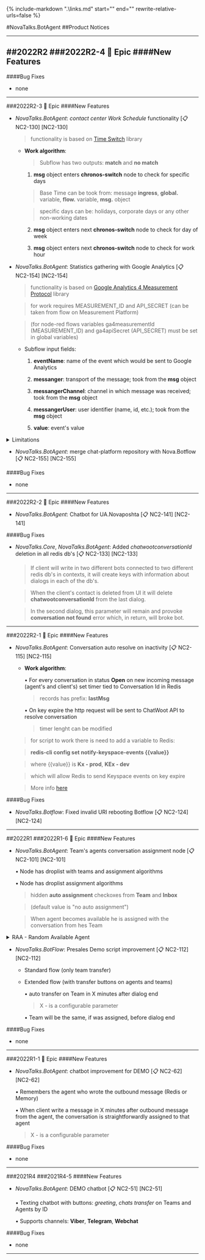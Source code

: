 {%
   include-markdown ".\links.md"
   start="<!--tasklink-start-->"
   end="<!--tasklink-end-->"
   rewrite-relative-urls=false
%}

#NovaTalks.BotAgent
##Product Notices
***
##2022R2
###2022R2-4 :briefcase: Epic
####New Features
-

####Bug Fixes
- none

***

###2022R2-3 :briefcase: Epic
####New Features
- *NovaTalks.BotAgent*: *contact center Work Schedule* functionality [:clipboard: NC2-130] [NC2-130]

	> functionality is based on [Time Switch](https://github.com/jensrossbach/node-red-contrib-chronos/wiki/Time-Switch-Node) library

	- **Work algorithm**:
	
		> Subflow has two outputs: **match** and **no match**
	
		1. **msg** object enters **chronos-switch** node to check for specific days
	
		> Base Time can be took from: message **ingress**, **global.** variable, **flow.** variable, **msg.** object

		> specific days can be: holidays, corporate days or any other non-working dates

		2. **msg** object enters next **chronos-switch** node to check for day of week
	
		3. **msg** object enters next **chronos-switch** node to check for work hour

- *NovaTalks.BotAgent*: Statistics gathering with Google Analytics [:clipboard: NC2-154] [NC2-154]

	> functionality is based on [Google Analytics 4 Measurement Protocol](https://github.com/adswerve/GA4-Measurement-Protocol-Typescript) library

	> for work requires MEASUREMENT_ID and API_SECRET (can be taken from flow on Measurement Platform)

	> (for node-red flows variables ga4measurementId (MEASUREMENT_ID) and ga4apiSecret (API_SECRET) must be set in global variables)

	- Subflow input fields:
	
		1. **eventName**: name of the event which would be sent to Google Analytics

		2. **messanger**: transport of the message; took from the **msg** object

		3. **messangerChannel**: channel in which message was received; took from the **msg** object

		4. **messangerUser**: user identifier (name, id, etc.); took from the **msg** object

		5. **value**: event's value

<details><summary>Limitations</summary>
<p>
```
• Requests can have a maximum of 25 events.

• Events can have a maximum of 25 parameters.

• Events can have a maximum of 25 user properties.

• User property names must be 24 characters or fewer.

• User property values must be 36 characters or fewer.

• Event names must be 40 characters or fewer, may only contain alpha-numeric characters and underscores, and must start with an alphabetic character.

• Parameter names (including item parameters) must be 40 characters or fewer, may only contain alpha-numeric characters and underscores, and must start with an alphabetic character.

• Parameter values (including item parameter values) must be 100 character or fewer.

• Item parameters can have a maximum of 10 custom parameters.

• The post body must be smaller than 130kB.
```
</p>
</details>
<details><summary>Code example</summary>
<p>
```js
import ga4mp from "ga4-mp";
let ga4 = ga4mp.createClient(
  "jkEdpLiZTNuWi7EBhuQkcw",
  "G-J7W82BDKNQ",
  "11111111.4444444"
);

var events = [
  {
    name: "addtocart",
    params: {
      value: "4.99",
    },
  },
];
ga4.send(events);

ga4.readClientInfo();

import axios from "axios";

var data = JSON.stringify({
  client_id: "11111.55555",
  events: [
    {
      name: "axios_event",
      params: {},
    },
  ],
});

var config = {
  method: "post",
  url: "https://www.google-analytics.com/mp/collect?measurement_id=G-J7W82BDKNQ&api_secret=jkEpdLiZTNuWi7EBQkhucw",
  headers: {
    "Content-Type": "application/json",
  },
  data: data,
};
axios(config)
  .then(function (response) {
    console.log(JSON.stringify(response.data));
  })
  .catch(function (error) {
    console.log(error);
  });
```
</p>
</details>

- *NovaTalks.BotAgent*: merge chat-platform repository with Nova.Botflow [:clipboard: NC2-155] [NC2-155]

####Bug Fixes
- none

***

###2022R2-2 :briefcase: Epic
####New Features
- *NovaTalks.BotAgent*: Chatbot for UA.Novaposhta [:clipboard: NC2-141] [NC2-141]

####Bug Fixes
- *NovaTalks.Core*, *NovaTalks.BotAgent*: Added *chatwootconversationId* deletion in all redis db's [:clipboard: NC2-133] [NC2-133]

	> If client will write in two different bots connected to two different redis db's in contexts, it will create keys with information about dialogs in each of the db's.
	
	> When the client's contact is deleted from UI it will delete **chatwootconversationId** from the last dialog. 

	> In the second dialog, this parameter will remain and provoke **conversation not found** error which, in return, will broke bot.

***

###2022R2-1 :briefcase: Epic
####New Features
- *NovaTalks.BotAgent*: Conversation auto resolve on inactivity [:clipboard: NC2-115] [NC2-115]
	
	- **Work algorithm**:

		• For every conversation in status **Open** on new incoming message (agent's and client's) set timer tied to Conversation Id in Redis
	
		> records has prefix: **lastMsg**
	
		• On key expire the http request will be sent to ChatWoot API to resolve conversation
	
		> timer lenght can be modified
	
	> for script to work there is need to add a variable to Redis:
	
	> 	**redis-cli config set notify-keyspace-events {{value}}**
	
	> 	where {{value}} is **Kx - prod**, **KEx - dev**
	
	> which will allow Redis to send Keyspace events on key expire
	
	> More info [here](https://redis.io/docs/manual/keyspace-notifications/#configuration)

####Bug Fixes
- *NovaTalks.Botflow*: Fixed invalid URI rebooting Botflow [:clipboard: NC2-124] [NC2-124]
***

##2022R1
###2022R1-6 :briefcase: Epic
####New Features
- *NovaTalks.BotAgent*: Team's agents conversation assignment node [:clipboard: NC2-101] [NC2-101]

	• Node has droplist with teams and assignment algorithms
	
	• Node has droplist assignment algorithms

	> hidden **auto assignment** checkoxes from **Team** and **Inbox**
	
	> (default value is "no auto assignment")
	
	> When agent becomes available he is assigned with the conversation from hes Team
	
<details><summary>RAA - Random Available Agent</summary>
<p>
```
1. Search all Team's agents in "Online" status 
2. Assign conversation randomly to one of them
3. If there are no available agents, conversation is assigned to the Team
	(without assignment to the specific agent)
```
</p>
</details>

- *NovaTalks.BotFlow*: Presales Demo script improvement [:clipboard: NC2-112] [NC2-112]

	- Standard flow (only team transfer)

	- Extended flow (with transfer buttons on agents and teams)

		• auto transfer on Team in X minutes after dialog end

		> X - is a configurable parameter

		• Team will be the same, if was assigned, before dialog end 

####Bug Fixes
- none
***

###2022R1-1 :briefcase: Epic
####New Features
- *NovaTalks.BotAgent*: chatbot improvement for DEMO [:clipboard: NC2-62] [NC2-62]

	• Remembers the agent who wrote the outbound message (Redis or Memory)
	
	• When client write a message in X minutes after outbound message from the agent, the conversation is straightforwardly assigned to that agent
	
	>  X - is a configurable parameter

####Bug Fixes
- none
***

###2021R4
###2021R4-5
####New Features
- *NovaTalks.BotAgent*: DEMO chatbot [:clipboard: NC2-51] [NC2-51]

	• Texting chatbot with buttons: *greeting*, *chats transfer* on Teams and Agents by ID

	• Supports channels: **Viber**, **Telegram**, **Webchat**

####Bug Fixes
- none
***